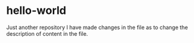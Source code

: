 # hello-world
Just another repository
I have made changes in the file as to change the description of content in the file.
